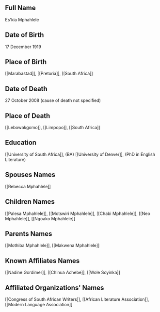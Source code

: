 ## Full Name
Es'kia Mphahlele

## Date of Birth
17 December 1919

## Place of Birth
[[Marabastad]], [[Pretoria]], [[South Africa]]

## Date of Death
27 October 2008 (cause of death not specified)

## Place of Death
[[Lebowakgomo]], [[Limpopo]], [[South Africa]]

## Education
[[University of South Africa]], (BA)
[[University of Denver]], (PhD in English Literature)

## Spouses Names
[[Rebecca Mphahlele]]

## Children Names
[[Palesa Mphahlele]], [[Motswiri Mphahlele]], [[Chabi Mphahlele]], [[Neo Mphahlele]], [[Ngoako Mphahlele]]

## Parents Names
[[Mothiba Mphahlele]], [[Makwena Mphahlele]]

## Known Affiliates Names
[[Nadine Gordimer]], 
[[Chinua Achebe]], 
[[Wole Soyinka]]

## Affiliated Organizations' Names
[[Congress of South African Writers]], 
[[African Literature Association]], 
[[Modern Language Association]]